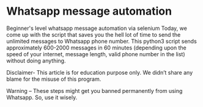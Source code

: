 # Whatsapp message automation
 Beginner's level whatsapp message automation via selenium
 Today, we come up with the script that saves you the hell lot of time to send the unlimited messages to Whatsapp phone number. This python3 script sends approximately 600-2000 messages in 60 minutes (depending upon the speed of your internet, message length, valid phone number in the list) without doing anything.

Disclaimer- This article is for education purpose only. We didn’t share any blame for the misuse of this program.

Warning – These steps might get you banned permanently from using Whatsapp. So, use it wisely.
